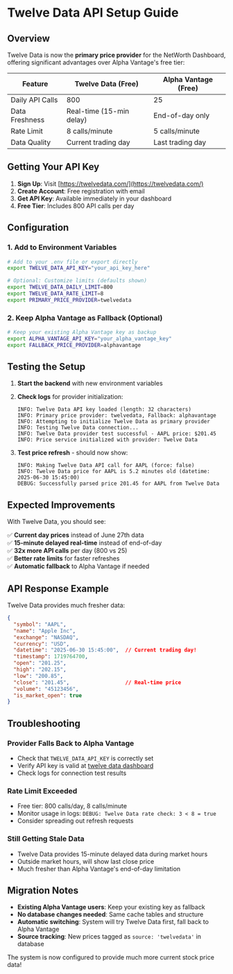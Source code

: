 # Twelve Data API Setup Guide

## Overview

Twelve Data is now the **primary price provider** for the NetWorth Dashboard, offering significant advantages over Alpha Vantage's free tier:

| Feature | Twelve Data (Free) | Alpha Vantage (Free) |
|---------|-------------------|---------------------|
| Daily API Calls | 800 | 25 |
| Data Freshness | Real-time (15-min delay) | End-of-day only |
| Rate Limit | 8 calls/minute | 5 calls/minute |
| Data Quality | Current trading day | Last trading day |

## Getting Your API Key

1. **Sign Up**: Visit [https://twelvedata.com/](https://twelvedata.com/)
2. **Create Account**: Free registration with email
3. **Get API Key**: Available immediately in your dashboard
4. **Free Tier**: Includes 800 API calls per day

## Configuration

### 1. Add to Environment Variables

```bash
# Add to your .env file or export directly
export TWELVE_DATA_API_KEY="your_api_key_here"

# Optional: Customize limits (defaults shown)
export TWELVE_DATA_DAILY_LIMIT=800
export TWELVE_DATA_RATE_LIMIT=8
export PRIMARY_PRICE_PROVIDER=twelvedata
```

### 2. Keep Alpha Vantage as Fallback (Optional)

```bash
# Keep your existing Alpha Vantage key as backup
export ALPHA_VANTAGE_API_KEY="your_alpha_vantage_key"
export FALLBACK_PRICE_PROVIDER=alphavantage
```

## Testing the Setup

1. **Start the backend** with new environment variables
2. **Check logs** for provider initialization:
   ```
   INFO: Twelve Data API key loaded (length: 32 characters)
   INFO: Primary price provider: twelvedata, Fallback: alphavantage
   INFO: Attempting to initialize Twelve Data as primary provider
   INFO: Testing Twelve Data connection...
   INFO: Twelve Data provider test successful - AAPL price: $201.45
   INFO: Price service initialized with provider: Twelve Data
   ```

3. **Test price refresh** - should now show:
   ```
   INFO: Making Twelve Data API call for AAPL (force: false)
   INFO: Twelve Data price for AAPL is 5.2 minutes old (datetime: 2025-06-30 15:45:00)
   DEBUG: Successfully parsed price 201.45 for AAPL from Twelve Data
   ```

## Expected Improvements

With Twelve Data, you should see:

✅ **Current day prices** instead of June 27th data  
✅ **15-minute delayed real-time** instead of end-of-day  
✅ **32x more API calls** per day (800 vs 25)  
✅ **Better rate limits** for faster refreshes  
✅ **Automatic fallback** to Alpha Vantage if needed  

## API Response Example

Twelve Data provides much fresher data:

```json
{
  "symbol": "AAPL",
  "name": "Apple Inc",
  "exchange": "NASDAQ",
  "currency": "USD",
  "datetime": "2025-06-30 15:45:00",  // Current trading day!
  "timestamp": 1719764700,
  "open": "201.25",
  "high": "202.15",
  "low": "200.85",
  "close": "201.45",                  // Real-time price
  "volume": "45123456",
  "is_market_open": true
}
```

## Troubleshooting

### Provider Falls Back to Alpha Vantage
- Check that `TWELVE_DATA_API_KEY` is correctly set
- Verify API key is valid at [twelve data dashboard](https://twelvedata.com/account)
- Check logs for connection test results

### Rate Limit Exceeded
- Free tier: 800 calls/day, 8 calls/minute
- Monitor usage in logs: `DEBUG: Twelve Data rate check: 3 < 8 = true`
- Consider spreading out refresh requests

### Still Getting Stale Data
- Twelve Data provides 15-minute delayed data during market hours
- Outside market hours, will show last close price
- Much fresher than Alpha Vantage's end-of-day limitation

## Migration Notes

- **Existing Alpha Vantage users**: Keep your existing key as fallback
- **No database changes needed**: Same cache tables and structure
- **Automatic switching**: System will try Twelve Data first, fall back to Alpha Vantage
- **Source tracking**: New prices tagged as `source: 'twelvedata'` in database

The system is now configured to provide much more current stock price data!
